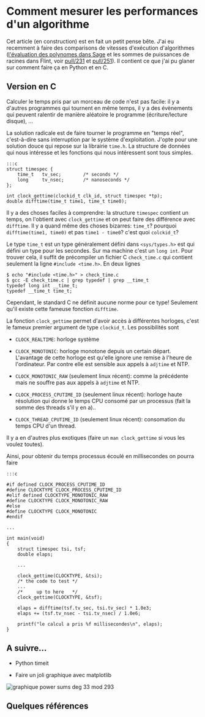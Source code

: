 [comment]: # (Copyright 2016 Vincent Delecroix <vincent.delecroix@labri.fr>)
[comment]: # (Cet article est publié sous la licence Creative Commons Attribution-NonCommercial 4.0 International License.)
[comment]: # (This article is published under the Creative Commons Attribution-NonCommercial 4.0 International License)

Comment mesurer les performances d'un algorithme
================================================

Cet article (en construction) est en fait un petit pense bête. J'ai eu
recemment à faire des comparisons de vitesses d'exécution d'algorithmes
([l'évaluation des polynomes dans Sage][1] et les sommes de puissances
de racines dans Flint, voir [pull/231][1] et [pull/251][3]).
Il contient ce que j'ai pu glaner sur comment faire ça en Python et en C.

Version en C
------------

Calculer le temps pris par un morceau de code n'est pas facile: il y a d'autres
programmes qui tournent en même temps, il y a des évènements qui peuvent
ralentir de manière aléatoire le programme (écriture/lecture disque), ...

La solution radicale est de faire tourner le programme en "temps réel",
c'est-à-dire sans interruption par le système d'exploitation. J'opte pour
une solution douce qui repose sur la librairie `time.h`. La structure de
données qui nous intéresse et les fonctions qui nous intéressent sont tous
simples.

	:::c
    struct timespec {
        time_t   tv_sec;        /* seconds */
        long     tv_nsec;       /* nanoseconds */
    };

    int clock_gettime(clockid_t clk_id, struct timespec *tp);
    double difftime(time_t time1, time_t time0);

Il y a des choses faciles à comprendre: la structure `timespec` contient un
temps, on l'obtient avec `clock_gettime` et on peut faire des différence avec
`difftime`. Il y a quand même des choses bizarres: `time_t`? pourquoi
`difftime(time1, time0)` et pas `time1 - time0`? c'est quoi `colckid_t`?

Le type `time_t` est un type généralement défini dans `<sys/types.h>` est qui
défini un type pour les secondes. Sur ma machine c'est un `long int`. Pour
trouver cela, il suffit de précompiler un fichier C `check_time.c` qui contient
seulement la ligne `#include <time.h>`. En deux lignes

    $ echo "#include <time.h>" > check_time.c
	$ gcc -E check_time.c | grep typedef | grep __time_t
	typedef long int __time_t;
	typedef __time_t time_t;

Cependant, le standard C ne définit aucune norme pour ce type! Seulement qu'il
existe cette fameuse fonction `difftime`.

La fonction `clock_gettime` permet d'avoir accès à différentes horloges, c'est
le fameux premier argument de type `clockid_t`. Les possibilités sont

* `CLOCK_REALTIME`: horloge système

* `CLOCK_MONOTONIC`: horloge monotone depuis un certain départ. L'avantage de
  cette horloge est qu'elle ignore une remise à l'heure de l'ordinateur. Par
  contre elle est sensible aux appels à `adjtime` et NTP.

* `CLOCK_MONOTONIC_RAW` (seulement linux récent): comme la précédente mais ne
  souffre pas aux appels à `adjtime` et NTP.

* `CLOCK_PROCESS_CPUTIME_ID` (seulement linux récent): horloge haute résolution
  qui donne le temps CPU consomé par un processus (fait la somme des threads
  s'il y en a)..

* `CLOCK_THREAD_CPUTIME_ID` (seulement linux récent): consomation du temps CPU
  d'un thread.

Il y a en d'autres plus exotiques (faire un `man clock_gettime` si vous
les voulez toutes).

Ainsi, pour obtenir du temps processus écoulé en millisecondes on pourra faire

    :::c

    #if defined CLOCK_PROCESS_CPUTIME_ID
    #define CLOCKTYPE CLOCK_PROCESS_CPUTIME_ID
    #elif defined CLOCKTYPE_MONOTONIC_RAW
    #define CLOCKTYPE CLOCK_MONOTONIC_RAW
    #else
    #define CLOCKTYPE CLOCK_MONOTONIC
    #endif

    ...

    int main(void)
    {
		struct timespec tsi, tsf;
		double elaps;

        ...

        clock_gettime(CLOCKTYPE, &tsi);
        /* the code to test */
        ...
        /*     up to here   */
        clock_gettime(CLOCKTYPE, &tsf);

        elaps = difftime(tsf.tv_sec, tsi.tv_sec) * 1.0e3;
        elaps += (tsf.tv_nsec - tsi.tv_nsec) / 1.0e6;

        printf("le calcul a pris %f millisecondes\n", elaps);
    }

A suivre...
-----------

* Python timeit

* Faire un joli graphique avec matplotlib

![graphique power sums deg 33 mod 293](graphic_deg33_mod293.png)

Quelques références
-------------------
[1]: http://trac.sagemath.org/ticket/19822
[2]: https://github.com/wbhart/flint2/pull/213
[3]: https://github.com/wbhart/flint2/pull/251
[4]: http://pubs.opengroup.org/onlinepubs/007908775/xsh/time.h.html
[5]: http://pubs.opengroup.org/onlinepubs/007908775/xsh/systypes.h.html
